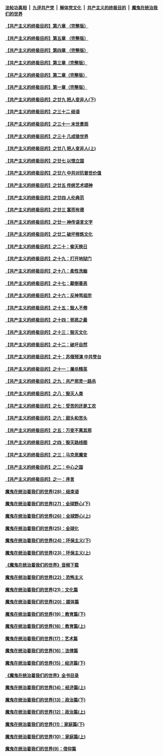 ####  [法轮功真相](../../../../basic/blob/master/README.md?t=05210131) &nbsp;|&nbsp; [九评共产党](../../../../9ping.md/blob/master/README.md?t=05210131) &nbsp;|&nbsp; [解体党文化](../../../../jtdwh.md/blob/master/README.md?t=05210131)  &nbsp;|&nbsp; [共产主义的终极目的](../../../../gczydzjmd.md/blob/master/README.md?t=05210131) &nbsp;|&nbsp; [魔鬼在统治我们的世界](../../../../mgztzwmdsj.md/blob/master/README.md?t=05210131) 

#### [【共产主义的终极目的】第六章 （完整版）](../pages/nsc422/n11428913.md?t=05210131) 

#### [【共产主义的终极目的】第五章 （完整版）](../pages/nsc422/n11428912.md?t=05210131) 

#### [【共产主义的终极目的】第四章 （完整版）](../pages/nsc422/n11428907.md?t=05210131) 

#### [【共产主义的终极目的】第三章（完整版）](../pages/nsc422/n11428848.md?t=05210131) 

#### [【共产主义的终极目的】第二章（完整版）](../pages/nsc422/n11428831.md?t=05210131) 

#### [【共产主义的终极目的】第一章（完整版）](../pages/nsc422/n11417651.md?t=05210131) 

#### [【共产主义的终极目的】之廿九 把人变非人(下)](../pages/nsc422/n11344140.md?t=05210131) 

#### [【共产主义的终极目的】之三十二 结语](../pages/nsc422/n11360535.md?t=05210131) 

#### [【共产主义的终极目的】之三十一 末世景观](../pages/nsc422/n11351129.md?t=05210131) 

#### [【共产主义的终极目的】之三十 几成狼世界](../pages/nsc422/n11348280.md?t=05210131) 

#### [【共产主义的终极目的】之廿八 把人变非人(上)](../pages/nsc422/n11340492.md?t=05210131) 

#### [【共产主义的终极目的】之廿七 以恨立国](../pages/nsc422/n11336944.md?t=05210131) 

#### [【共产主义的终极目的】之廿六 中共对抗普世价值](../pages/nsc422/n11324785.md?t=05210131) 

#### [【共产主义的终极目的】之廿五 传统艺术颂神](../pages/nsc422/n11296396.md?t=05210131) 

#### [【共产主义的终极目的】之廿四 人伦典范](../pages/nsc422/n11296397.md?t=05210131) 

#### [【共产主义的终极目的】之廿三 富而有德](../pages/nsc422/n11283598.md?t=05210131) 

#### [【共产主义的终极目的】之廿一 神传语言文字](../pages/nsc422/n11263265.md?t=05210131) 

#### [【共产主义的终极目的】之廿二 破坏修炼文化](../pages/nsc422/n11245728.md?t=05210131) 

#### [【共产主义的终极目的】之二十：偷天换日](../pages/nsc422/n11238846.md?t=05210131) 

#### [【共产主义的终极目的】之十九：打开地狱门](../pages/nsc422/n11206376.md?t=05210131) 

#### [【共产主义的终极目的】之十八：柔性洗脑](../pages/nsc422/n11199994.md?t=05210131) 

#### [【共产主义的终极目的】之十七：颠倒善恶](../pages/nsc422/n11179782.md?t=05210131) 

#### [【共产主义的终极目的】之十六：反神骂祖宗](../pages/nsc422/n11166798.md?t=05210131) 

#### [【共产主义的终极目的】之十五：毁人不倦](../pages/nsc422/n11166792.md?t=05210131) 

#### [【共产主义的终极目的】之十四：邪恶之最](../pages/nsc422/n11150249.md?t=05210131) 

#### [【共产主义的终极目的】之十三：毁灭文化](../pages/nsc422/n11135227.md?t=05210131) 

#### [【共产主义的终极目的】之十二：破坏自然](../pages/nsc422/n11135214.md?t=05210131) 

#### [【共产主义的终极目的】之十：苏俄预演 中共登台](../pages/nsc422/n11118424.md?t=05210131) 

#### [【共产主义的终极目的】之十一：屠杀精英](../pages/nsc422/n11118442.md?t=05210131) 

#### [【共产主义的终极目的】之九：共产邪灵一路杀](../pages/nsc422/n11114139.md?t=05210131) 

#### [【共产主义的终极目的】之八：毁灭人类](../pages/nsc422/n11108503.md?t=05210131) 

#### [【共产主义的终极目的】之七：受苦的还是工农](../pages/nsc422/n11101809.md?t=05210131) 

#### [【共产主义的终极目的】之六：甜头和苦头](../pages/nsc422/n11096971.md?t=05210131) 

#### [【共产主义的终极目的】之五：万变不离其邪](../pages/nsc422/n11091285.md?t=05210131) 

#### [【共产主义的终极目的】之四：毁灭路线图](../pages/nsc422/n11086284.md?t=05210131) 

#### [【共产主义的终极目的】之三：马克思魔变](../pages/nsc422/n11061941.md?t=05210131) 

#### [【共产主义的终极目的】之二：中心之国](../pages/nsc422/n11047728.md?t=05210131) 

#### [【共产主义的终极目的】之一：序言](../pages/nsc422/n11086077.md?t=05210131) 

#### [魔鬼在统治着我们的世界(28)：结束语](../pages/nsc422/n10936246.md?t=05210131) 

#### [魔鬼在统治着我们的世界(27)：全球野心(下)](../pages/nsc422/n10928319.md?t=05210131) 

#### [魔鬼在统治着我们的世界(26)：全球野心(上)](../pages/nsc422/n10900318.md?t=05210131) 

#### [魔鬼在统治着我们的世界(25)：全球化](../pages/nsc422/n10788205.md?t=05210131) 

#### [魔鬼在统治着我们的世界(24)：环保主义(下)](../pages/nsc422/n10695307.md?t=05210131) 

#### [魔鬼在统治着我们的世界(23)：环保主义(上)](../pages/nsc422/n10688613.md?t=05210131) 

#### [《魔鬼在统治着我们的世界》音频下载](../pages/nsc422/n10635553.md?t=05210131) 

#### [魔鬼在统治着我们的世界(22)：恐怖主义](../pages/nsc422/n10614727.md?t=05210131) 

#### [魔鬼在统治着我们的世界(21)：文化篇](../pages/nsc422/n10597706.md?t=05210131) 

#### [魔鬼在统治着我们的世界(20)：媒体篇](../pages/nsc422/n10586579.md?t=05210131) 

#### [魔鬼在统治着我们的世界(19)：教育篇(下)](../pages/nsc422/n10564808.md?t=05210131) 

#### [魔鬼在统治着我们的世界(18)：教育篇(上)](../pages/nsc422/n10526970.md?t=05210131) 

#### [魔鬼在统治着我们的世界(17)：艺术篇](../pages/nsc422/n10499093.md?t=05210131) 

#### [魔鬼在统治着我们的世界(16)：法律篇](../pages/nsc422/n10485969.md?t=05210131) 

#### [魔鬼在统治着我们的世界(15)：经济篇(下)](../pages/nsc422/n10469975.md?t=05210131) 

#### [《魔鬼在统治着我们的世界》全书目录](../pages/nsc422/n10464261.md?t=05210131) 

#### [魔鬼在统治着我们的世界(14)：经济篇(上)](../pages/nsc422/n10457370.md?t=05210131) 

#### [魔鬼在统治着我们的世界(13)：政治篇(下)](../pages/nsc422/n10448270.md?t=05210131) 

#### [魔鬼在统治着我们的世界(12)：政治篇(上)](../pages/nsc422/n10444576.md?t=05210131) 

#### [魔鬼在统治着我们的世界(11)：家庭篇(下)](../pages/nsc422/n10440961.md?t=05210131) 

#### [魔鬼在统治着我们的世界(10)：家庭篇(上)](../pages/nsc422/n10435448.md?t=05210131) 

#### [魔鬼在统治着我们的世界(9)：信仰篇](../pages/nsc422/n10432159.md?t=05210131) 

